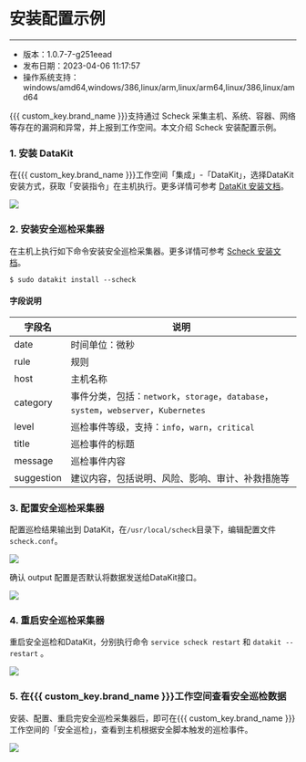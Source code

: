 # 安装配置示例
---
- 版本：1.0.7-7-g251eead
- 发布日期：2023-04-06 11:17:57
- 操作系统支持：windows/amd64,windows/386,linux/arm,linux/arm64,linux/386,linux/amd64


{{{ custom_key.brand_name }}}支持通过 Scheck 采集主机、系统、容器、网络等存在的漏洞和异常，并上报到工作空间。本文介绍 Scheck 安装配置示例。

### 1. 安装 DataKit

在{{{ custom_key.brand_name }}}工作空间「集成」-「DataKit」，选择DataKit安装方式，获取「安装指令」在主机执行。更多详情可参考 [DataKit 安装文档](../datakit/datakit-install.md)。

![](img/2.datakit.png)

### 2. 安装安全巡检采集器

在主机上执行如下命令安装安全巡检采集器。更多详情可参考 [Scheck 安装文档](scheck-install.md)。

```shell
$ sudo datakit install --scheck
```

####  字段说明
| 字段名 | 说明 |
| --- | --- |
| date | 时间单位：微秒 |
| rule | 规则 |
| host | 主机名称 |
| category | 事件分类，包括：`network`，`storage`，`database`，`system`，`webserver`，`Kubernetes` |
| level | 巡检事件等级，支持：`info`，`warn`，`critical` |
| title | 巡检事件的标题 |
| message | 巡检事件内容 |
| suggestion | 建议内容，包括说明、风险、影响、审计、补救措施等 |

### 3. 配置安全巡检采集器
配置巡检结果输出到 DataKit，在`/usr/local/scheck`目录下，编辑配置文件`scheck.conf`。

![](img/2.check_2.png)

确认 output 配置是否默认将数据发送给DataKit接口。

![](img/2.check_3.png)

### 4. 重启安全巡检采集器
重启安全巡检和DataKit，分别执行命令 `service scheck restart` 和 `datakit --restart` 。

![](img/2.check_4.png)

### 5. 在{{{ custom_key.brand_name }}}工作空间查看安全巡检数据
安装、配置、重启完安全巡检采集器后，即可在{{{ custom_key.brand_name }}}工作空间的「安全巡检」，查看到主机根据安全脚本触发的巡检事件。

![](img/2.check_5.png)
